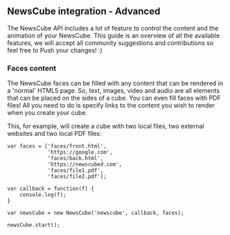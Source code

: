 ## NewsCube integration - Advanced
The NewsCube API includes a lot of feature to control the content and the animation of your NewsCube. This guide is an overview of all the available features, we will accept all community suggestions and contributions so feel free to Push your changes! :)

### Faces content
The NewsCube faces can be filled with any content that can be rendered in a 'normal' HTML5 page. So, text, images, video and audio are all elements that can be placed on the sides of a cube. You can even fill faces with PDF files! All you need to do is specify links to the content you wish to render when you create your cube.

This, for example, will create a cube with two local files, two external websites and two local PDF files:

```
var faces = ['faces/front.html', 
			 'https://google.com', 
			 'faces/back.html', 
			 'https://newscubed.com', 
			 'faces/file1.pdf', 
			 'faces/file2.pdf'];

var callback = function(f) {
	console.log(f);
}

var newsCube = new NewsCube('newscube', callback, faces);

newsCube.start();
```